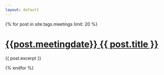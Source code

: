 ```yaml
---
layout: default
---
```

{% for post in site.tags.meetings limit: 20 %}
<h1><a href="{{ post.url }}">{{post.meetingdate}} {{ post.title }}</a></h1>
  <p>{{ post.excerpt }}</p>
{% endfor %}
